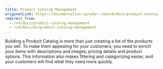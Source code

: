```yaml
---
title: Product Catalog Management
originalLink: https://documentation.spryker.com/v4/docs/product-catalog-management
redirect_from:
  - /v4/docs/product-catalog-management
  - /v4/docs/en/product-catalog-management
---
```


Building a Product Catalog is more than just creating a list of the products you sell. To make them appealing for your customers, you need to enrich your items with descriptions and images, pricing details and product options. This information also makes filtering and categorizing easier, and your customers will find what they need more quickly.
